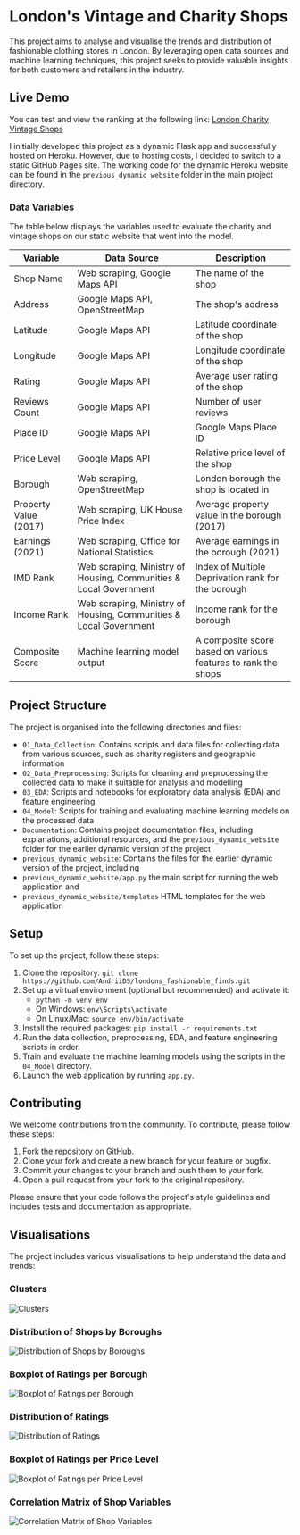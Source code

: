 # London's Vintage and Charity Shops

This project aims to analyse and visualise the trends and distribution of fashionable clothing stores in London. By leveraging open data sources and machine learning techniques, this project seeks to provide valuable insights for both customers and retailers in the industry.

## Live Demo

You can test and view the ranking at the following link: [London Charity Vintage Shops](https://andriids.github.io/londons_fashionable_finds/)

I initially developed this project as a dynamic Flask app and successfully hosted on Heroku. However, due to hosting costs, I decided to switch to a static GitHub Pages site. The working code for the dynamic Heroku website can be found in the `previous_dynamic_website` folder in the main project directory.

### Data Variables

The table below displays the variables used to evaluate the charity and vintage shops on our static website that went into the model.

| Variable                       | Data Source                                                                                               | Description |
|--------------------------------|-----------------------------------------------------------------------------------------------------------|-------------|
| Shop Name                      | Web scraping, Google Maps API                                                                             | The name of the shop |
| Address                        | Google Maps API, OpenStreetMap                                                                            | The shop's address |
| Latitude                       | Google Maps API                                                                                           | Latitude coordinate of the shop |
| Longitude                      | Google Maps API                                                                                           | Longitude coordinate of the shop |
| Rating                         | Google Maps API                                                                                           | Average user rating of the shop |
| Reviews Count                  | Google Maps API                                                                                           | Number of user reviews |
| Place ID                       | Google Maps API                                                                                           | Google Maps Place ID |
| Price Level                    | Google Maps API                                                                                           | Relative price level of the shop |
| Borough                        | Web scraping, OpenStreetMap                                                                               | London borough the shop is located in |
| Property Value (2017)          | Web scraping, UK House Price Index                                                                        | Average property value in the borough (2017) |
| Earnings (2021)                | Web scraping, Office for National Statistics                                                              | Average earnings in the borough (2021) |
| IMD Rank                       | Web scraping, Ministry of Housing, Communities & Local Government                                         | Index of Multiple Deprivation rank for the borough |
| Income Rank                    | Web scraping, Ministry of Housing, Communities & Local Government                                         | Income rank for the borough |
| Composite Score                | Machine learning model output                                                                             | A composite score based on various features to rank the shops |

## Project Structure

The project is organised into the following directories and files:

- `01_Data_Collection`: Contains scripts and data files for collecting data from various sources, such as charity registers and geographic information
- `02_Data_Preprocessing`: Scripts for cleaning and preprocessing the collected data to make it suitable for analysis and modelling
- `03_EDA`: Scripts and notebooks for exploratory data analysis (EDA) and feature engineering
- `04_Model`: Scripts for training and evaluating machine learning models on the processed data
- `Documentation`: Contains project documentation files, including explanations, additional resources, and the `previous_dynamic_website` folder for the earlier dynamic version of the project
- `previous_dynamic_website`: Contains the files for the earlier dynamic version of the project, including 
- `previous_dynamic_website/app.py` the main script for running the web application and 
- `previous_dynamic_website/templates` HTML templates for the web application


## Setup

To set up the project, follow these steps:

1. Clone the repository: `git clone https://github.com/AndriiDS/londons_fashionable_finds.git`
2. Set up a virtual environment (optional but recommended) and activate it:
   - `python -m venv env`
   - On Windows: `env\Scripts\activate`
   - On Linux/Mac: `source env/bin/activate`
3. Install the required packages: `pip install -r requirements.txt`
4. Run the data collection, preprocessing, EDA, and feature engineering scripts in order.
5. Train and evaluate the machine learning models using the scripts in the `04_Model` directory.
6. Launch the web application by running `app.py`.

## Contributing

We welcome contributions from the community. To contribute, please follow these steps:

1. Fork the repository on GitHub.
2. Clone your fork and create a new branch for your feature or bugfix.
3. Commit your changes to your branch and push them to your fork.
4. Open a pull request from your fork to the original repository.

Please ensure that your code follows the project's style guidelines and includes tests and documentation as appropriate.


## Visualisations

The project includes various visualisations to help understand the data and trends:

### Clusters
![Clusters](./Documentation/Scatter%20Plot%20Colored%20by%20Clusters.png)

### Distribution of Shops by Boroughs
![Distribution of Shops by Boroughs](./Documentation/Distribution%20of%20Shops%20by%20Boroughs.png)

### Boxplot of Ratings per Borough
![Boxplot of Ratings per Borough](./Documentation/Boxplot%20of%20Ratings%20per%20Borough.png)

### Distribution of Ratings
![Distribution of Ratings](./Documentation/Distribution%20of%20Ratings.png)

### Boxplot of Ratings per Price Level
![Boxplot of Ratings per Price Level](./Documentation/Boxplot%20of%20Ratings%20per%20Price%20Level.png)

### Correlation Matrix of Shop Variables
![Correlation Matrix of Shop Variables](./Documentation/Correlation%20Matrix%20of%20Shop%20Variables.png)

